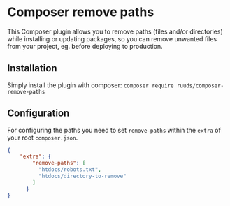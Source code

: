 # Composer remove paths

This Composer plugin allows you to remove paths (files and/or directories) while
installing or updating packages, so you can remove unwanted files from your
project, eg. before deploying to production.

## Installation

Simply install the plugin with composer: `composer require ruuds/composer-remove-paths`

## Configuration

For configuring the paths you need to set `remove-paths` within the `extra` of your root `composer.json`.

```json
{
    "extra": {
        "remove-paths": [
          "htdocs/robots.txt",
          "htdocs/directory-to-remove"
        ]
      }
}
```